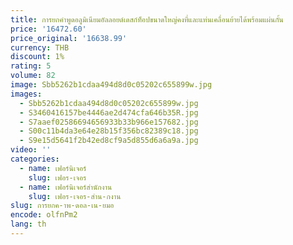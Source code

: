 ```yaml
---
title: การยกคําพูดอลูมิเนียมอัลลอยด์เดสก์ท็อปขนาดใหญ่คงที่และแท่นเคลื่อนย้ายได้พร้อมแผ่นกั้น
price: '16472.60'
price_original: '16638.99'
currency: THB
discount: 1%
rating: 5
volume: 82
image: Sbb5262b1cdaa494d8d0c05202c655899w.jpg
images:
  - Sbb5262b1cdaa494d8d0c05202c655899w.jpg
  - S3460416157be4446ae2d474cfa646b35R.jpg
  - S7aaef02586694656933b33b966e157682.jpg
  - S00c11b4da3e64e28b15f356bc82389c18.jpg
  - S9e15d5641f2b42ed8cf9a5d855d6a6a9a.jpg
video: ''
categories:
  - name: เฟอร์นิเจอร์
    slug: เฟอร-เจอร
  - name: เฟอร์นิเจอร์สำนักงาน
    slug: เฟอร-เจอร-สำน-กงาน
slug: การยกค-าพ-ดอล-เน-ยมอ
encode: olfnPm2
lang: th
---
```

  